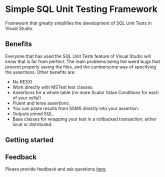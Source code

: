 # Simple SQL Unit Testing Framework
Framework that greatly simplifies the development of SQL Unit Tests in Visual Studio.

## Benefits
Everyone that has used the SQL Unit Tests feature of Visual Studio will know that is far from perfect. The main problems being the weird bugs that prevent properly saving the files, and the cumbersome way of specifying the assertions. Other benefits are:
- No RESX!
- Work directly with MSTest test classes.
- Assertions for a whole table (no more Scalar Value Conditions for each of your cells!) 
- Fluent and terse assertions.
- You can paste results from SSMS directly into your assertion.
- Outputs joined SQL.
- Base classes for wrapping your test in a rollbacked transaction, either local or distributed.

## Getting started

## Feedback
Please provide feedback and ask questions [here](https://github.com/simplesqlunittesting/simplesqlunittesting/issues/new).